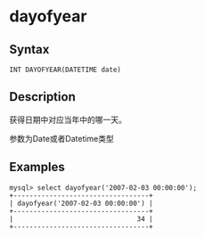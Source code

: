 # dayofyear

## Syntax

`INT DAYOFYEAR(DATETIME date)`

## Description

获得日期中对应当年中的哪一天。

参数为Date或者Datetime类型

## Examples

```
mysql> select dayofyear('2007-02-03 00:00:00');
+----------------------------------+
| dayofyear('2007-02-03 00:00:00') |
+----------------------------------+
|                               34 |
+----------------------------------+
```